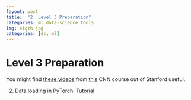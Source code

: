 ```yaml
---
layout: post
title:  "2. Level 3 Preparation"
categories: ml data-science tools
img: eigth.jpg
categories: [ds, ml]
---
```


# Level 3 Preparation

You might find [these videos](https://www.youtube.com/playlist?list=PL3FW7Lu3i5JvHM8ljYj-zLfQRF3EO8sYv) from [this](http://cs231n.stanford.edu/) CNN course out of Stanford useful.

2.  Data loading in PyTorch:  [Tutorial](https://pytorch.org/tutorials/beginner/data_loading_tutorial.html)